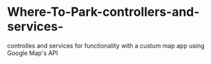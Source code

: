 # Where-To-Park-controllers-and-services-
controlles and services for functionality with a custum map app using Google Map's API

